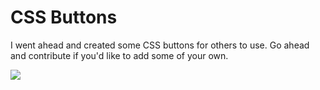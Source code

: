 # CSS Buttons

I went ahead and created some CSS buttons for others to use. 
Go ahead and contribute if you'd like to add some of your own.

![](https://github.com/B-Renz/Udemy-WebDev/blob/43f9d9de3311bb5b7e764a35b3a4d1fab09baa21/Images/readmeMAIN/buttonsGif.gif)
